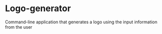 # Logo-generator
Command-line application that generates a logo using the input information from the user
